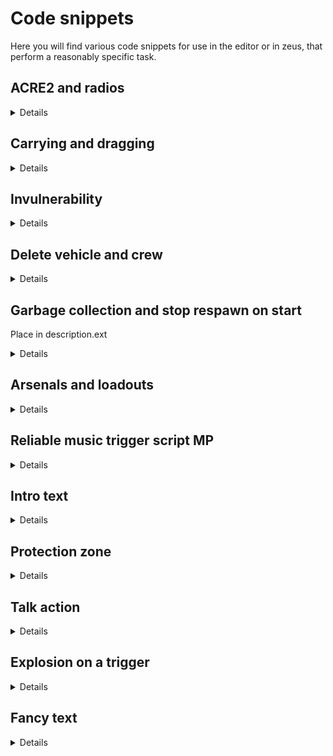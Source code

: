 # Code snippets

Here you will find various code snippets for use in the editor or in zeus, that perform a reasonably specific task.

## ACRE2 and radios

<details>
 
### Adding a radio rack to a vehicle
The following will add an AN/PRC-77 to <b>var</b>.
The radio will be accessible by <b>var</b>'s driver and commander.  
This script will NOT work in an `init` field, it is has to called dynamically during the mission (trigger, `execVM`, `spawn`...).
  
```
[
	var,
	[
		"ACRE_VRC64",
		"Dashboard",
		"Dash",
		false,
		["driver", "commander"],
		[],
		"ACRE_PRC77",
		[],
		["intercom_1"]
	],
	false,
	{}
] call acre_api_fnc_addRackToVehicle;
```

</details>

## Carrying and dragging

<details>

The following will respectively make <b>var</b> carriable and draggable through the ACE interaction menu.

```
[var, true, [0, 1, 1], 0] call ace_dragging_fnc_setCarryable;
```  

```
[var, true, [0, 1.5, 0], 0] call ace_dragging_fnc_setDraggable;
```

</details>

## Invulnerability

<details>

The following will make <b>var</b> invulnerable to most damage sources (some minor damage may still occur in the event of a vehicle crash).

```
call {[var, "blockDamage", null, true] call ace_common_fnc_statusEffect_set;};
```

</details>


## Delete vehicle and crew

<details>

Place in way point activation or in a trigger

```
_vehicle= vehicle this;
{ 
  _vehicle deleteVehicleCrew _x; 
} forEach crew _vehicle; 
deleteVehicle _vehicle; 
```
</details>

## Garbage collection and stop respawn on start

Place in description.ext

<details>
	
```
respawnOnStart = -1; 

corpseManagerMode = 3;
corpseLimit = 1;
corpseRemovalMinTime = 60;
corpseRemovalMaxTime = 300;
```
</details>

## Arsenals and loadouts

<details>
Add ACE Arsenal to object :
	
```
// Access via ACE interaction menu
[this, true] call ace_arsenal_fnc_initBox;

// Access via action menu
this addAction ["ACE Arsenal", {[_this select 0, player, true] call ace_arsenal_fnc_openBox}, [this]]; 
```
  
Add BI Arsenal to object :
	
```
// Access via action menu
this addAction ["BI Arsenal", {["Open", [true]] call BIS_fnc_arsenal;}]; 
```
	
Add quick loadout action to object (requires player to have saved a loadout with the quartermaster composition) : 
```
this addAction
[
	"Get loadout",
	{
		params ["_target", "_caller", "_actionId", "_arguments"];
		private _savedLoadout = profileNamespace getVariable "NFST_loadout";
		if (isNil "_savedLoadout") then
		{
			hint "No saved loadout.";
		}
		else
		{
			_caller setUnitLoadout _savedLoadout;
			hint "Applied loadout."
		};
	}
];
```
	
</details>

## Reliable music trigger script MP

<details>
	
Define music as follows in description.ext :

```
class CfgMusic
{
	tracks[] = {};
	class YOUR_CLASS_NAME
	{
		name	= "YOUR_DISPLAY NAME";
		sound[]	= { "YOUR_FILENAME_WITH_FILE_EXTENSION", db + 0, 1.0 };
	};
};
```

Play the music track with : 
	
```
if (isServer) then {YOUR_CLASS_NAME remoteExec ["playMusic"];}
```
</details>

## Intro text

<details>
trigger 1
Put this in activation

```
execVM "text1.sqf"; 
```
```
["<t color='#ffffff' size = '4'>Exercise Ajax<br /><br />by  Wonko<br /><br /></t>",-1,-1,2,2,0,789] spawn BIS_fnc_dynamicText;
```

Create a file called text1.sqf put the above code in it. The following 2 line in to seperate sqf files with corresponding triggers.

```
["<t color='#c9060d' size = '2'>91st Paramarines<br /><br /><br />Fox Company<br /></t>",-1,-1,2,2,0,789] spawn BIS_fnc_dynamicText;
```
```
["<t color='#ffffff' size = '1'>Deployed to West Germany<br /><br />1980's<br /><br /></t>",-1,-1,2,2,0,789] spawn BIS_fnc_dynamicText;
```	
</details>

## Protection zone

<details>
Put the following in a server trigger's activation :

```	
{
  private _player = _x;
  removeAllWeapons _x; 
  {
    _player removeMagazine _x;
  } forEach magazines _x; 
} forEach allPlayers;
```	
</details>

## Talk action

<details>
	
```	
this addAction 
[ 
  "Talk", 
  {hint "ADD YOUR TEXT HERE";}, 
  nil, 
  0, 
  true, 
  true, 
  "", 
  "(_this distance2D _target < 2)", 
  50, 
  false, 
  "", 
  "" 
];  
```	
	  
</details>

## Explosion on a trigger

<details>
Put the following in a server trigger's activation 
	  
```
bomb = "Bo_GBU12_LGB" createVehicle getMarkerPos "ex";
```
</details>  

	  
 ## Fancy text
	  
<details>
	  
```
this addAction [
  "Talk", 
  { cutText ["<br/><br/><br/><br/><br/><br/><br/><br/><br/><br/><br/><br/><br/><br/><br/><br/><br/><br/><br/><br/><br/><t shadow='2' size='2.0' color='#ffffff' font='PuristaMedium'>Your text here</t>", "PLAIN", 1, false, true];},
  nil,
	1.5,
	true,
	true,
	"",
	"true",
	2,
	false,
	"",
	""
]; 
```
	
</details>    
